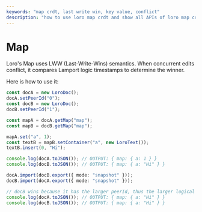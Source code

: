 ```yaml
---
keywords: "map crdt, last write win, key value, conflict"
description: "how to use loro map crdt and show all APIs of loro map crdt."
---
```


# Map

Loro's Map uses LWW (Last-Write-Wins) semantics. When concurrent edits conflict, it compares Lamport logic timestamps to determine the winner.

Here is how to use it:

```ts
const docA = new LoroDoc();
docA.setPeerId("0");
const docB = new LoroDoc();
docB.setPeerId("1");

const mapA = docA.getMap("map");
const mapB = docB.getMap("map");

mapA.set("a", 1);
const textB = mapB.setContainer("a", new LoroText());
textB.insert(0, "Hi");

console.log(docA.toJSON()); // OUTPUT: { map: { a: 1 } }
console.log(docB.toJSON()); // OUTPUT: { map: { a: "Hi" } }

docA.import(docB.export({ mode: "snapshot" }));
docB.import(docA.export({ mode: "snapshot" }));

// docB wins because it has the larger peerId, thus the larger logical timestamp
console.log(docA.toJSON()); // OUTPUT: { map: { a: "Hi" } }
console.log(docB.toJSON()); // OUTPUT: { map: { a: "Hi" } }
```
